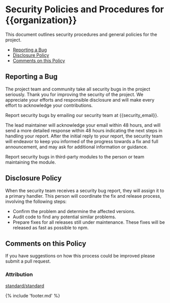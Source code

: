 # Security Policies and Procedures for {{organization}}

This document outlines security procedures and general policies for the project.

  * [Reporting a Bug](#reporting-a-bug)
  * [Disclosure Policy](#disclosure-policy)
  * [Comments on this Policy](#comments-on-this-policy)

## Reporting a Bug

The project team and community take all security bugs in the project seriously.
Thank you for improving the security of the project. We appreciate your efforts and
responsible disclosure and will make every effort to acknowledge your
contributions.

Report security bugs by emailing our security team at {{security_email}}.

The lead maintainer will acknowledge your email within 48 hours, and will send a
more detailed response within 48 hours indicating the next steps in handling
your report. After the initial reply to your report, the security team will
endeavor to keep you informed of the progress towards a fix and full
announcement, and may ask for additional information or guidance.

Report security bugs in third-party modules to the person or team maintaining
the module.

## Disclosure Policy

When the security team receives a security bug report, they will assign it to a
primary handler. This person will coordinate the fix and release process,
involving the following steps:

  * Confirm the problem and determine the affected versions.
  * Audit code to find any potential similar problems.
  * Prepare fixes for all releases still under maintenance. These fixes will be
    released as fast as possible to npm.

## Comments on this Policy

If you have suggestions on how this process could be improved please submit a
pull request.

### Attribution

[standard/standard](https://github.com/standard/standard/blob/master/SECURITY.md)

{% include 'footer.md' %}
